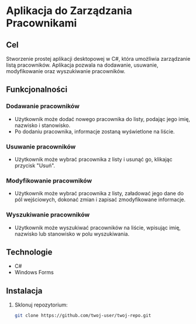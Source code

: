 # Aplikacja do Zarządzania Pracownikami

## Cel
Stworzenie prostej aplikacji desktopowej w C#, która umożliwia zarządzanie listą pracowników. Aplikacja pozwala na dodawanie, usuwanie, modyfikowanie oraz wyszukiwanie pracowników.

## Funkcjonalności

### Dodawanie pracowników
- Użytkownik może dodać nowego pracownika do listy, podając jego imię, nazwisko i stanowisko.
- Po dodaniu pracownika, informacje zostaną wyświetlone na liście.

### Usuwanie pracowników
- Użytkownik może wybrać pracownika z listy i usunąć go, klikając przycisk "Usuń".

### Modyfikowanie pracowników
- Użytkownik może wybrać pracownika z listy, załadować jego dane do pól wejściowych, dokonać zmian i zapisać zmodyfikowane informacje.

### Wyszukiwanie pracowników
- Użytkownik może wyszukiwać pracowników na liście, wpisując imię, nazwisko lub stanowisko w polu wyszukiwania.

## Technologie
- C#
- Windows Forms

## Instalacja
1. Sklonuj repozytorium:
   ```bash
   git clone https://github.com/twoj-user/twoj-repo.git
